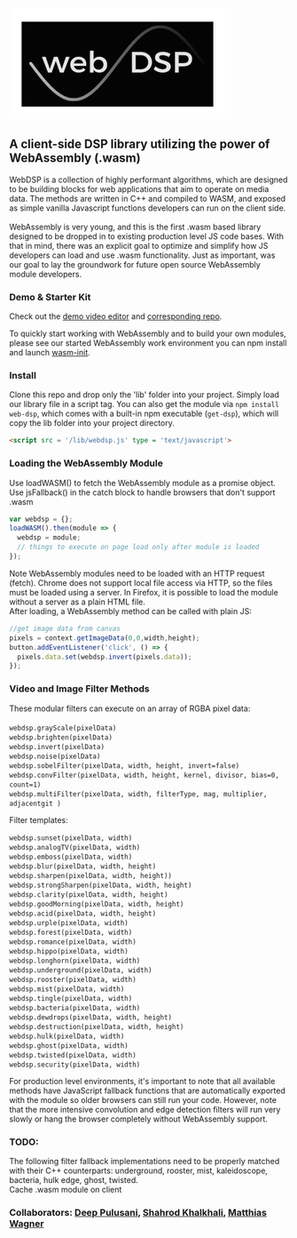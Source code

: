 ![webDSP Logo](/images/webdsplogo.png)
## A client-side DSP library utilizing the power of WebAssembly (.wasm)

WebDSP is a collection of highly performant algorithms, which are designed to be building blocks for web applications that aim to operate on media data. The methods are written in C++ and compiled to WASM, and exposed as simple vanilla Javascript functions developers can run on the client side. <br>
<br>
WebAssembly is very young, and this is the first .wasm based library designed to be dropped in to existing production level JS code bases.  With that in mind, there was an explicit goal to optimize and simplify how JS developers can load and use .wasm functionality.  Just as important, was our goal to lay the groundwork for future open source WebAssembly module developers. 

### Demo & Starter Kit

Check out the [demo video editor](http://tiny.cc/webdsp) and [corresponding repo](https://github.com/shamadee/web-dsp-demo).<br>

To quickly start working with WebAssembly and to build your own modules, please see our started WebAssembly work environment you can npm install and launch [wasm-init](https://www.npmjs.com/package/wasm-init).

### Install

Clone this repo and drop only the 'lib' folder into your project. Simply load our library file in a script tag. You can also get the module via `npm install web-dsp`, which comes with a built-in npm executable (`get-dsp`), which will copy the lib folder into your project directory.
```html
<script src = '/lib/webdsp.js' type = 'text/javascript'>
```

### Loading the WebAssembly Module
Use loadWASM() to fetch the WebAssembly module as a promise object.
Use jsFallback() in the catch block to handle browsers that don't support .wasm
```javascript
var webdsp = {};
loadWASM().then(module => {
  webdsp = module;
  // things to execute on page load only after module is loaded
});
```
Note WebAssembly modules need to be loaded with an HTTP request (fetch). Chrome does not support local file access via HTTP, so the files must be loaded using a server. In Firefox, it is possible to load the module without a server as a plain HTML file. 
<br>
After loading, a WebAssembly method can be called with plain JS:
```javascript
//get image data from canvas
pixels = context.getImageData(0,0,width,height);
button.addEventListener('click', () => {
  pixels.data.set(webdsp.invert(pixels.data));
});
```

### Video and Image Filter Methods
These modular filters can execute on an array of RGBA pixel data: <br>
<br>
`webdsp.grayScale(pixelData)` <br>
`webdsp.brighten(pixelData)` <br>
`webdsp.invert(pixelData)` <br>
`webdsp.noise(pixelData)` <br>
`webdsp.sobelFilter(pixelData, width, height, invert=false)` <br>
`webdsp.convFilter(pixelData, width, height, kernel, divisor, bias=0, count=1)` <br>
`webdsp.multiFilter(pixelData, width, filterType, mag, multiplier, adjacentgit )` <br>

Filter templates: <br>

`webdsp.sunset(pixelData, width)` <br>
`webdsp.analogTV(pixelData, width)` <br>
`webdsp.emboss(pixelData, width)` <br>
`webdsp.blur(pixelData, width, height)` <br>
`webdsp.sharpen(pixelData, width, height))` <br>
`webdsp.strongSharpen(pixelData, width, height)` <br>
`webdsp.clarity(pixelData, width, height)` <br>
`webdsp.goodMorning(pixelData, width, height)` <br>
`webdsp.acid(pixelData, width, height)` <br>
`webdsp.urple(pixelData, width)` <br>
`webdsp.forest(pixelData, width)` <br>
`webdsp.romance(pixelData, width)` <br>
`webdsp.hippo(pixelData, width)` <br>
`webdsp.longhorn(pixelData, width)` <br>
`webdsp.underground(pixelData, width)` <br>
`webdsp.rooster(pixelData, width)` <br>
`webdsp.mist(pixelData, width)` <br>
`webdsp.tingle(pixelData, width)` <br>
`webdsp.bacteria(pixelData, width)` <br>
`webdsp.dewdrops(pixelData, width, height)` <br>
`webdsp.destruction(pixelData, width, height)` <br>
`webdsp.hulk(pixelData, width)` <br>
`webdsp.ghost(pixelData, width)` <br>
`webdsp.twisted(pixelData, width)` <br>
`webdsp.security(pixelData, width)` <br>

For production level environments, it's important to note that all available methods have JavaScript fallback functions that are automatically exported with the module so older browsers can still run your code. However, note that the more intensive convolution and edge detection filters will run very slowly or hang the browser completely without WebAssembly support. 

### TODO:

The following filter fallback implementations need to be properly matched with their C++ counterparts: underground, rooster, mist, kaleidoscope, bacteria, hulk edge, ghost, twisted. <br>
Cache .wasm module on client

### Collaborators: [Deep Pulusani](https://github.com/sdeep27), [Shahrod Khalkhali](https://github.com/shahrodkh), [Matthias Wagner](https://github.com/matzewagner) 
